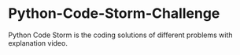 # Python-Code-Storm-Challenge
Python Code Storm is the coding solutions of different problems with explanation video. 

